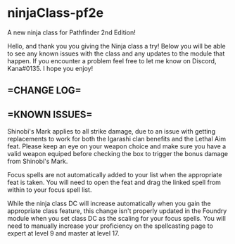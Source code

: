 # ninjaClass-pf2e
A new ninja class for Pathfinder 2nd Edition!

Hello, and thank you you giving the Ninja class a try! Below you will be able to see any known issues with the class and any updates to the module that happen. If you encounter a problem feel free to let me know on Discord, Kana#0135. I hope you enjoy!


=CHANGE LOG=
---


=KNOWN ISSUES=
---
Shinobi's Mark applies to all strike damage, due to an issue with getting replacements to work for both the Igarashi clan benefits and the Lethal Aim feat. Please keep an eye on your weapon choice and make sure you have a valid weapon equiped before checking the box to trigger the bonus damage from Shinobi's Mark.

Focus spells are not automatically added to your list when the appropriate feat is taken. You will need to open the feat and drag the linked spell from within to your focus spell list. 

While the ninja class DC will increase automatically when you gain the appropriate class feature, this change isn't properly updated in the Foundry module when you set class DC as the scaling for your focus spells. You will need to manually increase your proficiency on the spellcasting page to expert at level 9 and master at level 17.
